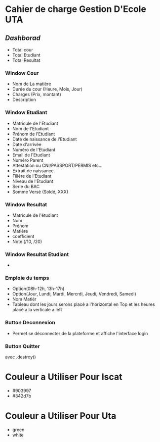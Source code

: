 # __Cahier de charge Gestion D'Ecole UTA__


## _Dashborad_
- Total cour 
- Total Etudiant 
- Total Resultat

### Window Cour
- Nom de La matière
- Durée du cour (Heure, Mois, Jour)
- Charges (Prix, montant)
- Description



### Window Etudiant
- Matricule de l'Etudiant
- Nom de l'Etudiant
- Prénom de l'Etudiant
- Date de naissance de l'Etudiant
- Date d'arrivée
- Numéro de l'Etudiant
- Email de l'Etudiant
- Numéro Parent
- Attestation ou CNI/PASSPORT/PERMIS etc...
- Extrait de naissance
- Filière de l'Etudiant
- Niveau de l'Etudiant
- Serie du BAC
- Somme Versé (Soldé, XXX)



### Window Resultat 
- Matricule de l'étudiant
- Nom 
- Prénom
- Matière
- coefficient
- Note (/10, /20)





### Window Resultat Etudiant
- 
### Emploie du temps
- Option(08h-12h, 13h-17h)
- Option(Jour, Lundi, Mardi, Mercrdi, Jeudi, Vendredi, Samedi)
- Nom Matièr
- Tableau dont les jours serons placé a l'horizontal en Top et les heures placé a la verticale a left


### Button Deconnexion
- Permet se déconnecter de la plateforme et affiche l'interface login

### Button Quitter 
avec .destroy()





# Couleur a Utiliser Pour Iscat
- #903997
- #342d7b

# Couleur a Utiliser Pour Uta
- green
- white
